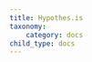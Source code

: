 ```yaml
---
title: Hypothes.is
taxonomy:
    category: docs
child_type: docs
---
```


<script>
var springStats = springStats || {};
springStats.saConfig = springStats.saConfig || {
    site_id: 4474,
    tracking_parameters: {"_st_site_id":4474},
    tracking_server_host: "libguides-proc-ca.springyaws.com"
};
</script>
<script async  src="//lgapi-ca.libapps.com//web/js/sa.min.js?3116"></script><script>
springshare_widget_config_1558552174448 = { path: 'assets' };
</script>
<div id="s-lg-widget-1558552174448"></div>
<script>!function(d,s,id){var js,fjs=d.getElementsByTagName(s)[0],p=/^http:/.test(d.location)?'http':'https';if(!d.getElementById(id)){js=d.createElement(s);js.id=id;js.src=p+"://lgapi-ca.libapps.com/widgets.php?site_id=4474&widget_type=2&search_terms=&search_match=2&subject_ids=&sort_by=name&list_format=1&drop_text=Select+a+Database...&output_format=1&load_type=2&enable_description=0&widget_title=A-Z+Database+List&widget_height=250&widget_width=100%25&widget_link_color=2954d1&widget_embed_type=1&num_results=0&enable_more_results=1&window_target=2&config_id=1558552174448";fjs.parentNode.insertBefore(js,fjs);}}(document,"script","s-lg-widget-script-1558552174448");</script>
